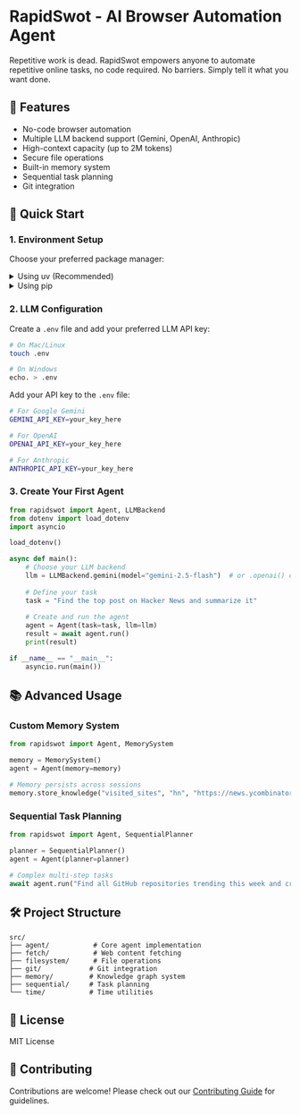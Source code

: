 # RapidSwot - AI Browser Automation Agent

Repetitive work is dead. RapidSwot empowers anyone to automate repetitive online tasks, no code required. No barriers. Simply tell it what you want done.

## 🚀 Features

- No-code browser automation
- Multiple LLM backend support (Gemini, OpenAI, Anthropic)
- High-context capacity (up to 2M tokens)
- Secure file operations
- Built-in memory system
- Sequential task planning
- Git integration

## 🏃 Quick Start

### 1. Environment Setup

Choose your preferred package manager:

<details>
<summary>Using uv (Recommended)</summary>

```bash
# Create environment
uv venv --python 3.12

# Activate environment
source .venv/bin/activate  # On Mac/Linux
.venv\Scripts\activate     # On Windows

# Install dependencies
uv pip install rapidswot
uvx playwright install chromium --with-deps
```
</details>

<details>
<summary>Using pip</summary>

```bash
# Create environment
python3.12 -m venv .venv

# Activate environment
source .venv/bin/activate  # On Mac/Linux
.venv\Scripts\activate     # On Windows

# Install dependencies
pip install rapidswot
pip install playwright && playwright install chromium --with-deps
```
</details>

### 2. LLM Configuration

Create a `.env` file and add your preferred LLM API key:

```bash
# On Mac/Linux
touch .env

# On Windows
echo. > .env
```

Add your API key to the `.env` file:

```bash
# For Google Gemini
GEMINI_API_KEY=your_key_here

# For OpenAI
OPENAI_API_KEY=your_key_here

# For Anthropic
ANTHROPIC_API_KEY=your_key_here
```

### 3. Create Your First Agent

```python
from rapidswot import Agent, LLMBackend
from dotenv import load_dotenv
import asyncio

load_dotenv()

async def main():
    # Choose your LLM backend
    llm = LLMBackend.gemini(model="gemini-2.5-flash")  # or .openai() or .anthropic()
    
    # Define your task
    task = "Find the top post on Hacker News and summarize it"
    
    # Create and run the agent
    agent = Agent(task=task, llm=llm)
    result = await agent.run()
    print(result)

if __name__ == "__main__":
    asyncio.run(main())
```

## 📚 Advanced Usage

### Custom Memory System

```python
from rapidswot import Agent, MemorySystem

memory = MemorySystem()
agent = Agent(memory=memory)

# Memory persists across sessions
memory.store_knowledge("visited_sites", "hn", "https://news.ycombinator.com")
```

### Sequential Task Planning

```python
from rapidswot import Agent, SequentialPlanner

planner = SequentialPlanner()
agent = Agent(planner=planner)

# Complex multi-step tasks
await agent.run("Find all GitHub repositories trending this week and create a summary report")
```

## 🛠️ Project Structure

```
src/
├── agent/           # Core agent implementation
├── fetch/           # Web content fetching
├── filesystem/      # File operations
├── git/            # Git integration
├── memory/         # Knowledge graph system
├── sequential/     # Task planning
└── time/           # Time utilities
```

## 📄 License

MIT License

## 🤝 Contributing

Contributions are welcome! Please check out our [Contributing Guide](CONTRIBUTING.md) for guidelines.